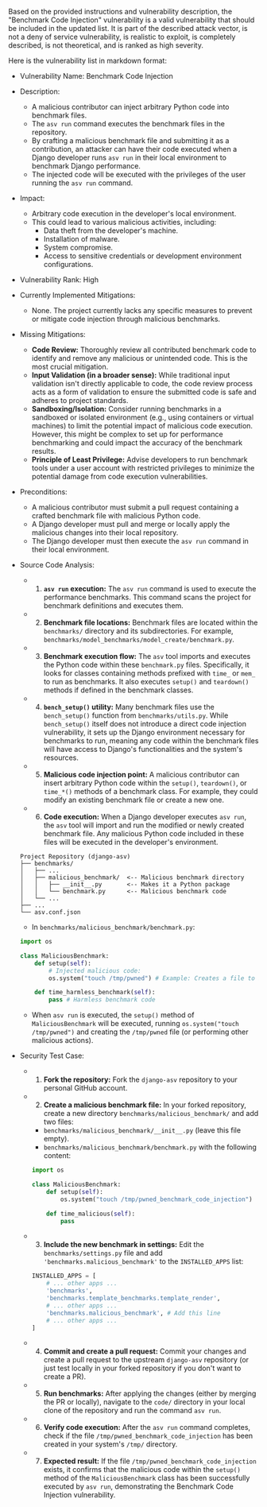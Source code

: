Based on the provided instructions and vulnerability description, the "Benchmark Code Injection" vulnerability is a valid vulnerability that should be included in the updated list. It is part of the described attack vector, is not a deny of service vulnerability, is realistic to exploit, is completely described, is not theoretical, and is ranked as high severity.

Here is the vulnerability list in markdown format:

- Vulnerability Name: Benchmark Code Injection
- Description:
    - A malicious contributor can inject arbitrary Python code into benchmark files.
    - The `asv run` command executes the benchmark files in the repository.
    - By crafting a malicious benchmark file and submitting it as a contribution, an attacker can have their code executed when a Django developer runs `asv run` in their local environment to benchmark Django performance.
    - The injected code will be executed with the privileges of the user running the `asv run` command.
- Impact:
    - Arbitrary code execution in the developer's local environment.
    - This could lead to various malicious activities, including:
        - Data theft from the developer's machine.
        - Installation of malware.
        - System compromise.
        - Access to sensitive credentials or development environment configurations.
- Vulnerability Rank: High
- Currently Implemented Mitigations:
    - None. The project currently lacks any specific measures to prevent or mitigate code injection through malicious benchmarks.
- Missing Mitigations:
    - **Code Review:** Thoroughly review all contributed benchmark code to identify and remove any malicious or unintended code. This is the most crucial mitigation.
    - **Input Validation (in a broader sense):** While traditional input validation isn't directly applicable to code, the code review process acts as a form of validation to ensure the submitted code is safe and adheres to project standards.
    - **Sandboxing/Isolation:** Consider running benchmarks in a sandboxed or isolated environment (e.g., using containers or virtual machines) to limit the potential impact of malicious code execution. However, this might be complex to set up for performance benchmarking and could impact the accuracy of the benchmark results.
    - **Principle of Least Privilege:** Advise developers to run benchmark tools under a user account with restricted privileges to minimize the potential damage from code execution vulnerabilities.
- Preconditions:
    - A malicious contributor must submit a pull request containing a crafted benchmark file with malicious Python code.
    - A Django developer must pull and merge or locally apply the malicious changes into their local repository.
    - The Django developer must then execute the `asv run` command in their local environment.
- Source Code Analysis:
    - 1. **`asv run` execution:** The `asv run` command is used to execute the performance benchmarks. This command scans the project for benchmark definitions and executes them.
    - 2. **Benchmark file locations:** Benchmark files are located within the `benchmarks/` directory and its subdirectories. For example, `benchmarks/model_benchmarks/model_create/benchmark.py`.
    - 3. **Benchmark execution flow:** The `asv` tool imports and executes the Python code within these `benchmark.py` files. Specifically, it looks for classes containing methods prefixed with `time_` or `mem_` to run as benchmarks. It also executes `setup()` and `teardown()` methods if defined in the benchmark classes.
    - 4. **`bench_setup()` utility:** Many benchmark files use the `bench_setup()` function from `benchmarks/utils.py`. While `bench_setup()` itself does not introduce a direct code injection vulnerability, it sets up the Django environment necessary for benchmarks to run, meaning any code within the benchmark files will have access to Django's functionalities and the system's resources.
    - 5. **Malicious code injection point:** A malicious contributor can insert arbitrary Python code within the `setup()`, `teardown()`, or `time_*()` methods of a benchmark class.  For example, they could modify an existing benchmark file or create a new one.
    - 6. **Code execution:** When a Django developer executes `asv run`, the `asv` tool will import and run the modified or newly created benchmark file. Any malicious Python code included in these files will be executed in the developer's environment.

    ```
    Project Repository (django-asv)
    ├── benchmarks/
    │   ├── ...
    │   ├── malicious_benchmark/  <-- Malicious benchmark directory
    │   │   ├── __init__.py       <-- Makes it a Python package
    │   │   └── benchmark.py      <-- Malicious benchmark code
    │   └── ...
    ├── ...
    └── asv.conf.json
    ```

    - In `benchmarks/malicious_benchmark/benchmark.py`:
    ```python
    import os

    class MaliciousBenchmark:
        def setup(self):
            # Injected malicious code:
            os.system("touch /tmp/pwned") # Example: Creates a file to indicate code execution

        def time_harmless_benchmark(self):
            pass # Harmless benchmark code
    ```
    - When `asv run` is executed, the `setup()` method of `MaliciousBenchmark` will be executed, running `os.system("touch /tmp/pwned")` and creating the `/tmp/pwned` file (or performing other malicious actions).

- Security Test Case:
    - 1. **Fork the repository:** Fork the `django-asv` repository to your personal GitHub account.
    - 2. **Create a malicious benchmark file:** In your forked repository, create a new directory `benchmarks/malicious_benchmark/` and add two files:
        - `benchmarks/malicious_benchmark/__init__.py` (leave this file empty).
        - `benchmarks/malicious_benchmark/benchmark.py` with the following content:
        ```python
        import os

        class MaliciousBenchmark:
            def setup(self):
                os.system("touch /tmp/pwned_benchmark_code_injection")

            def time_malicious(self):
                pass
        ```
    - 3. **Include the new benchmark in settings:** Edit the `benchmarks/settings.py` file and add `'benchmarks.malicious_benchmark'` to the `INSTALLED_APPS` list:
        ```python
        INSTALLED_APPS = [
            # ... other apps ...
            'benchmarks',
            'benchmarks.template_benchmarks.template_render',
            # ... other apps ...
            'benchmarks.malicious_benchmark', # Add this line
            # ... other apps ...
        ]
        ```
    - 4. **Commit and create a pull request:** Commit your changes and create a pull request to the upstream `django-asv` repository (or just test locally in your forked repository if you don't want to create a PR).
    - 5. **Run benchmarks:** After applying the changes (either by merging the PR or locally), navigate to the `code/` directory in your local clone of the repository and run the command `asv run`.
    - 6. **Verify code execution:** After the `asv run` command completes, check if the file `/tmp/pwned_benchmark_code_injection` has been created in your system's `/tmp/` directory.
    - 7. **Expected result:** If the file `/tmp/pwned_benchmark_code_injection` exists, it confirms that the malicious code within the `setup()` method of the `MaliciousBenchmark` class has been successfully executed by `asv run`, demonstrating the Benchmark Code Injection vulnerability.